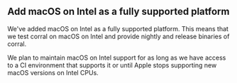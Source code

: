 ## Add macOS on Intel as a fully supported platform

We've added macOS on Intel as a fully supported platform. This means that we test corral on macOS on Intel and provide nightly and release binaries of corral.

We plan to maintain macOS on Intel support for as long as we have access to a CI environment that supports it or until Apple stops supporting new macOS versions on Intel CPUs.
